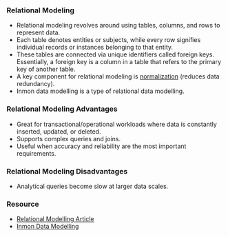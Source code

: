 ### Relational Modeling
- Relational modeling revolves around using tables, columns, and rows to represent data. 
- Each table denotes entities or subjects, while every row signifies individual records or instances belonging to that entity. 
- These tables are connected via unique identifiers called foreign keys. Essentially, a foreign key is a column in a table that refers to the primary key of another table. 
- A key component for relational modeling is [normalization](normalisation.md) (reduces data redundancy).
- Inmon data modelling is a type of relational data modelling.

### Relational Modeling Advantages
- Great for transactional/operational workloads where data is constantly inserted, updated, or deleted.
- Supports complex queries and joins.
- Useful when accuracy and reliability are the most important requirements.

### Relational Modeling Disadvantages
- Analytical queries become slow at larger data scales.

### Resource
- [Relational Modelling Article](https://dataengineering.wiki/Concepts/Relational+Modeling)
- [Inmon Data Modelling](https://www.codingninjas.com/studio/library/inmon-approach-in-data-warehouse-designing)